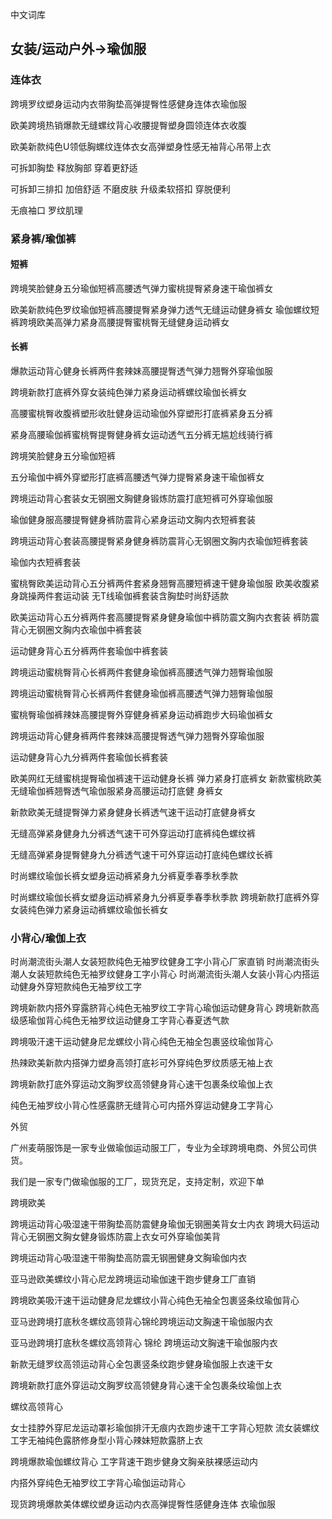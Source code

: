 中文词库

## 女装/运动户外->瑜伽服

### 连体衣

跨境罗纹塑身运动内衣带胸垫高弹提臀性感健身连体衣瑜伽服

欧美跨境热销爆款无缝螺纹背心收腰提臀塑身圆领连体衣收腹

欧美新款纯色U领低胸螺纹连体衣女高弹塑身性感无袖背心吊带上衣

可拆卸胸垫 释放胸部 穿着更舒适

可拆卸三排扣 加倍舒适 不磨皮肤 升级柔软搭扣 穿脱便利

无痕袖口 罗纹肌理

### 紧身裤/瑜伽裤

#### 短裤
跨境笑脸健身五分瑜伽短裤高腰透气弹力蜜桃提臀紧身速干瑜伽裤女

欧美新款纯色罗纹瑜伽短裤高腰提臀紧身弹力透气无缝运动健身裤女
瑜伽螺纹短裤跨境欧美高弹力紧身高腰提臀蜜桃臀无缝健身运动裤女

#### 长裤
爆款运动背心健身长裤两件套辣妹高腰提臀透气弹力翘臀外穿瑜伽服

跨境新款打底裤外穿女装纯色弹力紧身运动裤螺纹瑜伽长裤女



高腰蜜桃臀收腹裤塑形收肚健身运动瑜伽外穿塑形打底裤紧身五分裤

紧身高腰瑜伽裤蜜桃臀提臀健身裤女运动透气五分裤无尴尬线骑行裤

跨境笑脸健身五分瑜伽短裤

五分瑜伽中裤外穿塑形打底裤高腰透气弹力提臀紧身速干瑜伽裤女


跨境运动背心套装女无钢圈文胸健身锻炼防震打底短裤可外穿瑜伽服

瑜伽健身服高腰提臀健身裤防震背心紧身运动文胸内衣短裤套装


跨境运动背心套装高腰提臀紧身健身裤防震背心无钢圈文胸内衣瑜伽短裤套装

瑜伽内衣短裤套装

蜜桃臀欧美运动背心五分裤两件套紧身翘臀高腰短裤速干健身瑜伽服
欧美收腹紧身跳操两件套运动装 无T线瑜伽裤套装含胸垫时尚舒适款

欧美运动背心五分裤两件套高腰提臀紧身健身瑜伽中裤防震文胸内衣套装
裤防震背心无钢圈文胸内衣瑜伽中裤套装

运动健身背心五分裤两件套瑜伽中裤套装

跨境运动蜜桃臀背心长裤两件套健身瑜伽裤高腰透气弹力翘臀瑜伽服

跨境运动蜜桃臀背心长裤两件套健身瑜伽裤高腰透气弹力翘臀瑜伽服

蜜桃臀瑜伽裤辣妹高腰提臀外穿健身裤紧身运动裤跑步大码瑜伽裤女

跨境运动背心健身裤两件套辣妹高腰提臀透气弹力翘臀外穿瑜伽服

运动健身背心九分裤两件套瑜伽长裤套装

欧美网红无缝蜜桃提臀瑜伽裤速干运动健身长裤 弹力紧身打底裤女
新款蜜桃欧美无缝瑜伽裤翘臀透气瑜伽服紧身高腰运动打底健
身裤女

新款欧美无缝提臀弹力紧身健身长裤透气速干运动打底健身裤女

无缝高弹紧身健身九分裤透气速干可外穿运动打底裤纯色螺纹裤

无缝高弹紧身提臀健身九分裤透气速干可外穿运动打底纯色螺纹长裤

时尚螺纹瑜伽长裤女塑身运动裤紧身九分裤夏季春季秋季款

时尚螺纹瑜伽长裤女塑身运动裤紧身九分裤夏季春季秋季款
跨境新款打底裤外穿女装纯色弹力紧身运动裤螺纹瑜伽长裤女

### 小背心/瑜伽上衣

时尚潮流街头潮人女装短款纯色无袖罗纹健身工字小背心厂家直销
时尚潮流街头潮人女装短款纯色无袖罗纹健身工字小背心
时尚潮流街头潮人女装小背心内搭运动健身外穿短款纯色无袖罗纹工字

跨境新款内搭外穿露脐背心纯色无袖罗纹工字背心瑜伽运动健身背心
跨境新款高级感瑜伽背心纯色无袖罗纹运动健身工字背心春夏透气款

跨境吸汗速干运动健身尼龙螺纹小背心纯色无袖全包裹竖纹瑜伽背心

热辣欧美新款内搭弹力塑身高领打底衫可外穿纯色罗纹质感无袖上衣


跨境新款打底外穿运动文胸罗纹高领健身背心速干包裹条纹瑜伽上衣

纯色无袖罗纹小背心性感露脐无缝背心可内搭外穿运动健身工字背心


外贸



广州麦萌服饰是一家专业做瑜伽运动服工厂，专业为全球跨境电商、外贸公司供货。

我们是一家专门做瑜伽服的工厂，现货充足，支持定制，欢迎下单



跨境欧美 




跨境运动背心吸湿速干带胸垫高防震健身瑜伽无钢圈美背女士内衣
跨境大码运动背心无钢圈文胸女健身锻炼防震上衣女可外穿瑜伽美背

跨境运动背心吸湿速干带胸垫高防震无钢圈健身文胸瑜伽内衣




亚马逊欧美螺纹小背心尼龙跨境运动瑜伽速干跑步健身工厂直销

跨境欧美吸汗速干运动健身尼龙螺纹小背心纯色无袖全包裹竖条纹瑜伽背心







亚马逊跨境打底秋冬螺纹高领背心锦纶跨境运动文胸速干瑜伽服内衣




亚马逊跨境打底秋冬螺纹高领背心 锦纶 跨境运动文胸速干瑜伽服内衣

新款无缝罗纹高领运动背心全包裹竖条纹跑步健身瑜伽服上衣速干女

跨境新款打底外穿运动文胸罗纹高领健身背心速干全包裹条纹瑜伽上衣

螺纹高领背心

女士挂脖外穿尼龙运动罩衫瑜伽排汗无痕内衣跑步速干工字背心短款
流女装螺纹工字无袖纯色露脐修身型小背心辣妹短款露脐上衣

跨境爆款瑜伽螺纹背心 工字背速干跑步健身文胸亲肤裸感运动内

内搭外穿纯色无袖罗纹工字背心瑜伽运动背心


现货跨境爆款美体螺纹塑身运动内衣高弹提臀性感健身连体
衣瑜伽服







